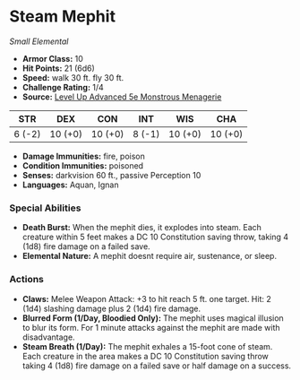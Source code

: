 # Steam Mephit

*Small* *Elemental*

- **Armor Class:** 10
- **Hit Points:** 21 (6d6)
- **Speed:** walk 30 ft. fly 30 ft.
- **Challenge Rating:** 1/4
- **Source:** [Level Up Advanced 5e Monstrous Menagerie](https://www.levelup5e.com)

| STR | DEX | CON | INT | WIS | CHA |
| --- | --- | --- | --- | --- | --- |
| 6 (-2) | 10 (+0) | 10 (+0) | 8 (-1) | 10 (+0) | 10 (+0) |

- **Damage Immunities:** fire, poison
- **Condition Immunities:** poisoned
- **Senses:** darkvision 60 ft., passive Perception 10
- **Languages:** Aquan, Ignan
### Special Abilities
- **Death Burst:** When the mephit dies, it explodes into steam. Each creature within 5 feet makes a DC 10 Constitution saving throw, taking 4 (1d8) fire damage on a failed save.
- **Elemental Nature:** A mephit doesnt require air, sustenance, or sleep.
### Actions
- **Claws:** Melee Weapon Attack: +3 to hit  reach 5 ft.  one target. Hit: 2 (1d4) slashing damage plus 2 (1d4) fire damage.
- **Blurred Form (1/Day, Bloodied Only):** The mephit uses magical illusion to blur its form. For 1 minute  attacks against the mephit are made with disadvantage.
- **Steam Breath (1/Day):** The mephit exhales a 15-foot cone of steam. Each creature in the area makes a DC 10 Constitution saving throw  taking 4 (1d8) fire damage on a failed save or half damage on a success.
